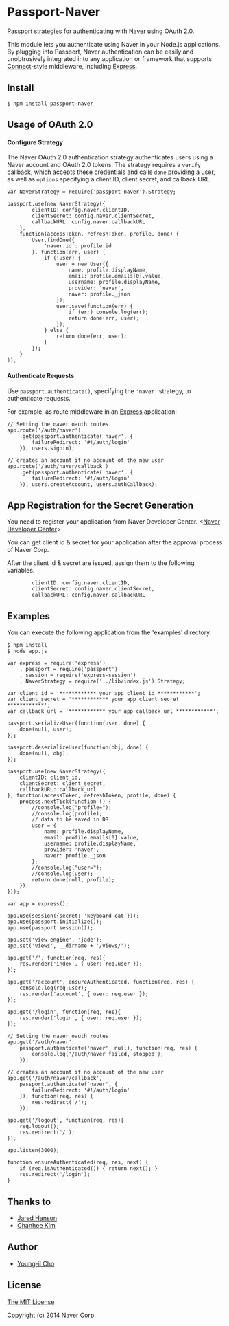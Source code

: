 # Passport-Naver

[Passport](http://passportjs.org/) strategies for authenticating with [Naver](http://www.naver.com/)
using OAuth 2.0.

This module lets you authenticate using Naver in your Node.js applications.
By plugging into Passport, Naver authentication can be easily and
unobtrusively integrated into any application or framework that supports
[Connect](http://www.senchalabs.org/connect/)-style middleware, including
[Express](http://expressjs.com/).

## Install

    $ npm install passport-naver

## Usage of OAuth 2.0

#### Configure Strategy

The Naver OAuth 2.0 authentication strategy authenticates users using a Naver
account and OAuth 2.0 tokens.  The strategy requires a `verify` callback, which
accepts these credentials and calls `done` providing a user, as well as
`options` specifying a client ID, client secret, and callback URL.

    var NaverStrategy = require('passport-naver').Strategy;

    passport.use(new NaverStrategy({
            clientID: config.naver.clientID,
            clientSecret: config.naver.clientSecret,
            callbackURL: config.naver.callbackURL
		},
        function(accessToken, refreshToken, profile, done) {
            User.findOne({
                'naver.id': profile.id
            }, function(err, user) {
                if (!user) {
                    user = new User({
                        name: profile.displayName,
                        email: profile.emails[0].value,
                        username: profile.displayName,
                        provider: 'naver',
                        naver: profile._json
                    });
                    user.save(function(err) {
                        if (err) console.log(err);
                        return done(err, user);
                    });
                } else {
                    return done(err, user);
                }
            });
        }
    ));


#### Authenticate Requests

Use `passport.authenticate()`, specifying the `'naver'` strategy, to
authenticate requests.

For example, as route middleware in an [Express](http://expressjs.com/)
application:

    // Setting the naver oauth routes
    app.route('/auth/naver')
        .get(passport.authenticate('naver', {
            failureRedirect: '#!/auth/login'
        }), users.signin);

    // creates an account if no account of the new user
    app.route('/auth/naver/callback')
        .get(passport.authenticate('naver', {
            failureRedirect: '#!/auth/login'
        }), users.createAccount, users.authCallback);
        
## App Registration for the Secret Generation

You need to register your application from Naver Developer Center.
<[Naver Developer Center](https://developer.naver.com/openapi/register/login.nhn)>

You can get client id & secret for your application after the approval process of Naver Corp.

After the client id & secret are issued, assign them to the following variables.
  
            clientID: config.naver.clientID,
            clientSecret: config.naver.clientSecret,
            callbackURL: config.naver.callbackURL


## Examples

You can execute the following application from the 'examples' directory.
	
	$ npm install 
	$ node app.js

	var express = require('express')
		, passport = require('passport')
		, session = require('express-session')
		, NaverStrategy = require('../lib/index.js').Strategy;
		
	var client_id = '************ your app client id ************';
	var client_secret = '************ your app client secret ************';
	var callback_url = '************ your app callback url ************';
	
	passport.serializeUser(function(user, done) {
		done(null, user);
	});
	
	passport.deserializeUser(function(obj, done) {
		done(null, obj);
	});
	
	passport.use(new NaverStrategy({
	    clientID: client_id,
	    clientSecret: client_secret,
	    callbackURL: callback_url
	}, function(accessToken, refreshToken, profile, done) {
		process.nextTick(function () {
			//console.log("profile=");
			//console.log(profile);
			// data to be saved in DB
			user = {
				name: profile.displayName,
				email: profile.emails[0].value,
				username: profile.displayName,
				provider: 'naver',
				naver: profile._json
			};
			//console.log("user=");
			//console.log(user);
			return done(null, profile);
		});
	}));
	
	var app = express();
	
	app.use(session({secret: 'keyboard cat'}));
	app.use(passport.initialize());
	app.use(passport.session());
	
	app.set('view engine', 'jade');
	app.set('views', __dirname + '/views/');
	
	app.get('/', function(req, res){
		res.render('index', { user: req.user });
	});
	
	app.get('/account', ensureAuthenticated, function(req, res) {
		console.log(req.user);
		res.render('account', { user: req.user });
	});
	
	app.get('/login', function(req, res){
		res.render('login', { user: req.user });
	});
	
	// Setting the naver oauth routes
	app.get('/auth/naver', 
		passport.authenticate('naver', null), function(req, res) {
	    	console.log('/auth/naver failed, stopped');
	    });
	
	// creates an account if no account of the new user
	app.get('/auth/naver/callback', 
		passport.authenticate('naver', {
	        failureRedirect: '#!/auth/login'
	    }), function(req, res) {
	    	res.redirect('/'); 
	    });
	
	app.get('/logout', function(req, res){
		req.logout();
		res.redirect('/');
	});
	
	app.listen(3000);
	
	function ensureAuthenticated(req, res, next) {
		if (req.isAuthenticated()) { return next(); }
		res.redirect('/login');
	}


## Thanks to 

  - [Jared Hanson](http://github.com/jaredhanson)
  - [Chanhee Kim]()

## Author

  - [Young-il Cho](http://github.com/terzeron)
  
## License

[The MIT License](http://opensource.org/licenses/MIT)

Copyright (c) 2014 Naver Corp.